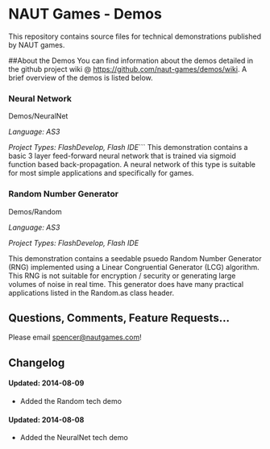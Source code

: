 NAUT Games - Demos
=====

This repository contains source files for technical demonstrations published by NAUT games. 

##About the Demos
You can find information about the demos detailed in the github project wiki @ https://github.com/naut-games/demos/wiki. A brief overview of the demos is listed below.

### Neural Network
Demos/NeuralNet

_Language: AS3_

_Project Types: FlashDevelop, Flash IDE_```
This demonstration contains a basic 3 layer feed-forward neural network that is trained via sigmoid function based back-propagation. A neural network of this type is suitable for most simple applications and specifically for games.

### Random Number Generator
Demos/Random

_Language: AS3_

_Project Types: FlashDevelop, Flash IDE_

This demonstration contains a seedable psuedo Random Number Generator (RNG) implemented using a Linear Congruential Generator (LCG) algorithm. This RNG is not suitable for encryption / security or generating large volumes of noise in real time. This generator does have many practical applications listed in the Random.as class header.

## Questions, Comments, Feature Requests...
Please email spencer@nautgames.com!

## Changelog
#### Updated: 2014-08-09
 * Added the Random tech demo
#### Updated: 2014-08-08
 * Added the NeuralNet tech demo
